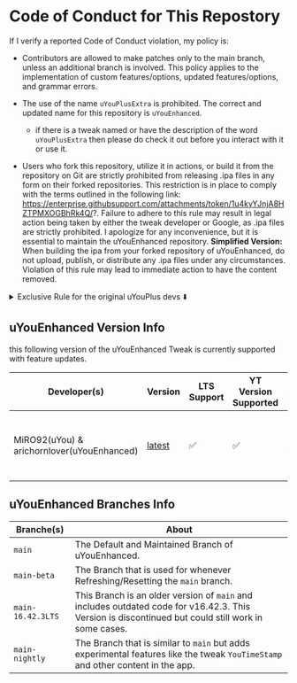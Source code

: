 # Code of Conduct for This Repostory
If I verify a reported Code of Conduct violation, my policy is:

- Contributors are allowed to make patches only to the main branch, unless an additional branch is involved. This policy applies to the implementation of custom features/options, updated features/options, and grammar errors.

- The use of the name `uYouPlusExtra` is prohibited. The correct and updated name for this repository is `uYouEnhanced`.
  - if there is a tweak named or have the description of the word `uYouPlusExtra` then please do check it out before you interact with it or use it.

- Users who fork this repository, utilize it in actions, or build it from the repository on Git are strictly prohibited from releasing .ipa files in any form on their forked repositories. This restriction is in place to comply with the terms outlined in the following link: https://enterprise.githubsupport.com/attachments/token/1u4kyYJnjA8HZTPMXOGBhRk4Q/?. Failure to adhere to this rule may result in legal action being taken by either the tweak developer or Google, as .ipa files are strictly prohibited. I apologize for any inconvenience, but it is essential to maintain the uYouEnhanced repository.
**Simplified Version:** When building the ipa from your forked repository of uYouEnhanced, do not upload, publish, or distribute any .ipa files under any circumstances. Violation of this rule may lead to immediate action to have the content removed.

<details>
  <summary>Exclusive Rule for the original uYouPlus devs ⬇️</summary>
- Devs **qnblackcat** and **PoomSmart** are not allowed to use any new or changed code from the uYouEnhanced fork (excludes **AppIconOptionsController.m** & **AppIconOptionsController.h**) unless it is absolutely necessary. Breaking this rule may result in consequences like access revocation. it is strictly forbidden to publicly share or showcase the content of this policy on any social media platforms. This rule is in place to protect any of the rejected features in uYouEnhanced, refering to (LowContrastMode, Hide Shadow Overlay Button, YTHoldForSpeed & etc.)
To prevent conflicts and misunderstandings related to donations, all users should use code from the uYouEnhanced fork responsibly and honor the permissions and restrictions provided by the project administrators and tweak developers. Failure to do so may result in access revocation.
</details>

## uYouEnhanced Version Info

this following version of the uYouEnhanced Tweak is currently supported with feature updates.

| Developer(s) | Version | LTS Support | YT Version Supported | App Stability | uYou Functionality | uYouEnhanced Functionality |
|  - | - | - | - | - | - | - |
| MiRO92(uYou) & arichornlover(uYouEnhanced) | [latest](https://github.com/arichornlover/uYouEnhanced/releases/latest) | ✅ | ✅ | Stable | Fully functional | Change App Icon isn't functional, Timestamping url isn't functional |


## uYouEnhanced Branches Info
| Branche(s) | About |
|  - | - |
| `main` | The Default and Maintained Branch of uYouEnhanced. |
| `main-beta` | The Branch that is used for whenever Refreshing/Resetting the `main` branch. |
| `main-16.42.3LTS` | This Branch is an older version of `main` and includes outdated code for v16.42.3. This Version is discontinued but could still work in some cases. |
| `main-nightly` | The Branch that is similar to `main` but adds experimental features like the tweak `YouTimeStamp` and other content in the app. |
